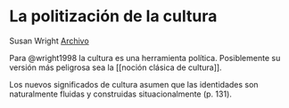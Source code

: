 # La politización de la cultura
Susan Wright
[Archivo](file:///home/sabhz/archivo/librero/wright1998.pdf)


Para @wright1998 la cultura es una herramienta política. Posiblemente su versión más peligrosa sea la [[noción clásica de cultura]].

Los nuevos significados de cultura asumen que las identidades son naturalmente fluidas y construidas situacionalmente (p. 131).

